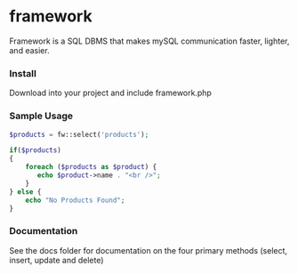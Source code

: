 # framework
Framework is a SQL DBMS that makes mySQL communication faster, lighter, and easier.

### Install

Download into your project and include framework.php 



### Sample Usage
```php
$products = fw::select('products');

if($products)
{
    foreach ($products as $product) {
       echo $product->name . "<br />";
    }
} else {
    echo "No Products Found";
}
```

### Documentation
See the docs folder for documentation on the four primary methods (select, insert, update and delete)

